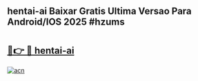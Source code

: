 ## hentai-ai Baixar Gratis Ultima Versao Para Android/IOS 2025 #hzums

# <h2><a href="https://ainizakaria.my?title=hentai-ai&ref=20M">🔗👉 🔴 hentai-ai</a></h2>

[![acn](https://github.com/user-attachments/assets/0f9c940e-d8b0-45ae-aac7-cd30a18b3e1c)](https://ainizakaria.my?title=hentai-ai&ref=20M)

